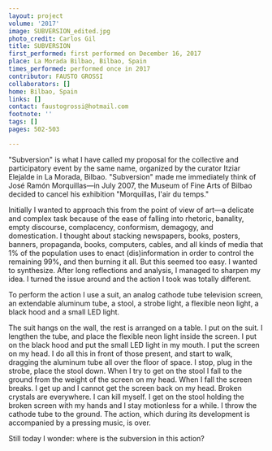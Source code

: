 ```yaml
---
layout: project
volume: '2017'
image: SUBVERSION_edited.jpg
photo_credit: Carlos Gil
title: SUBVERSION
first_performed: first performed on December 16, 2017
place: La Morada Bilbao, Bilbao, Spain
times_performed: performed once in 2017
contributor: FAUSTO GROSSI
collaborators: []
home: Bilbao, Spain
links: []
contact: faustogrossi@hotmail.com
footnote: ''
tags: []
pages: 502-503

---
```


"Subversion" is what I have called my proposal for the collective and participatory event by the same name, organized by the curator Itziar Elejalde in La Morada, Bilbao. "Subversion" made me immediately think of Jos&eacute; Ram&oacute;n Morquillas—in July 2007, the Museum of Fine Arts of Bilbao decided to cancel his exhibition "Morquillas, l'air du temps."

Initially I wanted to approach this from the point of view of art—a delicate and complex task because of the ease of falling into rhetoric, banality, empty discourse, complacency, conformism, demagogy, and domestication. I thought about stacking newspapers, books, posters, banners, propaganda, books, computers, cables, and all kinds of media that 1% of the population uses to enact (dis)information in order to control the remaining 99%, and then burning it all. But this seemed too easy. I wanted to synthesize. After long reflections and analysis, I managed to sharpen my idea. I turned the issue around and the action I took was totally different.

To perform the action I use a suit, an analog cathode tube television screen, an extendable aluminum tube, a stool, a strobe light, a flexible neon light, a black hood and a small LED light.

The suit hangs on the wall, the rest is arranged on a table. I put on the suit. I lengthen the tube, and place the flexible neon light inside the screen. I put on the black hood and put the small LED light in my mouth. I put the screen on my head. I do all this in front of those present, and start to walk, dragging the aluminum tube all over the floor of space. I stop, plug in the strobe, place the stool down. When I try to get on the stool I fall to the ground from the weight of the screen on my head. When I fall the screen breaks. I get up and I cannot get the screen back on my head. Broken crystals are everywhere. I can kill myself. I get on the stool holding the broken screen with my hands and I stay motionless for a while. I throw the cathode tube to the ground. The action, which during its development is accompanied by a pressing music, is over.

Still today I wonder: where is the subversion in this action?
